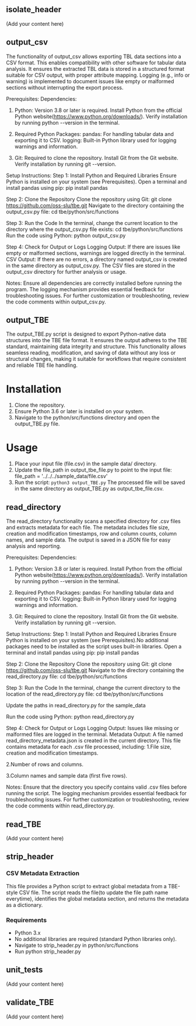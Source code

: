 ## isolate_header

(Add your content here)

## output_csv

The functionality of output_csv allows exporting TBL data sections into a CSV format. This enables compatibility with other software for tabular data analysis. It ensures the extracted TBL data is stored in a structured format suitable for CSV output, with proper attribute mapping. Logging (e.g., info or warning) is implemented to document issues like empty or malformed sections without interrupting the export process.

Prerequisites:
Dependencies:

1. Python: Version 3.8 or later is required.
   Install Python from the official Python website(https://www.python.org/downloads/).
   Verify installation by running python --version in the terminal.

2. Required Python Packages:
   pandas: For handling tabular data and exporting it to CSV.
   logging: Built-in Python library used for logging warnings and information.

3. Git: Required to clone the repository.
   Install Git from the Git website.
   Verify installation by running git --version.

Setup Instructions:
Step 1: Install Python and Required Libraries
Ensure Python is installed on your system (see Prerequisites).
Open a terminal and install pandas using pip:
pip install pandas

Step 2: Clone the Repository
Clone the repository using Git:
git clone https://github.com/oss-slu/tbe.git
Navigate to the directory containing the output_csv.py file:
cd tbe/python/src/functions

Step 3: Run the Code
In the terminal, change the current location to the directory where the output_csv.py file exists:
cd tbe/python/src/functions
Run the code using Python:
python output_csv.py

Step 4: Check for Output or Logs
Logging Output: If there are issues like empty or malformed sections, warnings are logged directly in the terminal.
CSV Output: If there are no errors, a directory named output_csv is created in the same directory as output_csv.py.
The CSV files are stored in the output_csv directory for further analysis or usage.

Notes:
Ensure all dependencies are correctly installed before running the program.
The logging mechanism provides essential feedback for troubleshooting issues.
For further customization or troubleshooting, review the code comments within output_csv.py.

## output_TBE

The output_TBE.py script is designed to export Python-native data structures into the TBE file format. It ensures the output adheres to the TBE standard, maintaining data integrity and structure. This functionality allows seamless reading, modification, and saving of data without any loss or structural changes, making it suitable for workflows that require consistent and reliable TBE file handling.

# Installation

1. Clone the repository.
2. Ensure Python 3.6 or later is installed on your system.
3. Navigate to the python/src/functions directory and open the output_TBE.py file.

# Usage

1. Place your input file (file.csv) in the sample data/ directory.
2. Update the file_path in output_tbe_file.py to point to the input file:
   file_path = '../../../sample_data/file.csv'
3. Run the script:
   <code>python3 output_TBE.py</code>
   The processed file will be saved in the same directory as output_TBE.py as output_tbe_file.csv.

## read_directory

The read_directory functionality scans a specified directory for .csv files and extracts metadata for each file. The metadata includes file size, creation and modification timestamps, row and column counts, column names, and sample data. The output is saved in a JSON file for easy analysis and reporting.

Prerequisites:
Dependencies:

1. Python: Version 3.8 or later is required.
   Install Python from the official Python website(https://www.python.org/downloads/).
   Verify installation by running python --version in the terminal.

2. Required Python Packages:
   pandas: For handling tabular data and exporting it to CSV.
   logging: Built-in Python library used for logging warnings and information.

3. Git: Required to clone the repository.
   Install Git from the Git website.
   Verify installation by running git --version.

Setup Instructions:
Step 1: Install Python and Required Libraries
Ensure Python is installed on your system (see Prerequisites).No additional packages need to be installed as the script uses built-in libraries.
Open a terminal and install pandas using pip:
pip install pandas

Step 2: Clone the Repository
Clone the repository using Git:
git clone https://github.com/oss-slu/tbe.git
Navigate to the directory containing the read_directory.py file:
cd tbe/python/src/functions

Step 3: Run the Code
In the terminal, change the current directory to the location of the read_directory.py file:
cd tbe/python/src/functions

Update the paths in read_directory.py for the sample_data

Run the code using Python:
python read_directory.py

Step 4: Check for Output or Logs
Logging Output: Issues like missing or malformed files are logged in the terminal.
Metadata Output: A file named read_directory_metadata.json is created in the current directory.
This file contains metadata for each .csv file processed, including:
1.File size, creation and modification timestamps.

2.Number of rows and columns.

3.Column names and sample data (first five rows).

Notes:
Ensure that the directory you specify contains valid .csv files before running the script.
The logging mechanism provides essential feedback for troubleshooting issues.
For further customization or troubleshooting, review the code comments within read_directory.py.

## read_TBE

(Add your content here)

## strip_header

### CSV Metadata Extraction

This file provides a Python script to extract global metadata from a TBE-style CSV file. The script reads the file(to update the file path name everytime), identifies the global metadata section, and returns the metadata as a dictionary.

### Requirements

- Python 3.x
- No additional libraries are required (standard Python libraries only).
- Navigate to strip_header.py in python/src/functions
- Run python strip_header.py

## unit_tests

(Add your content here)

## validate_TBE

(Add your content here)
